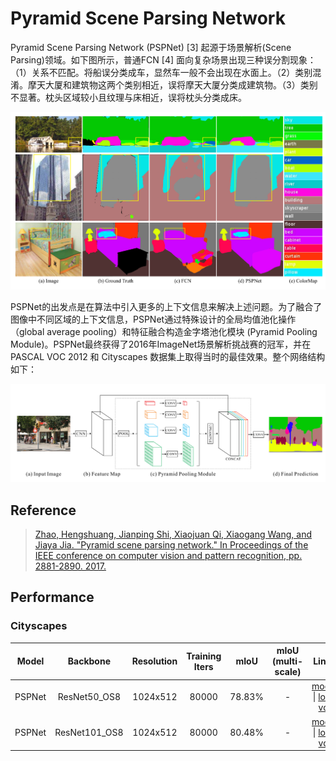 <!--
 * @Author: TJUZQC
 * @Date: 2020-11-25 16:12:55
 * @LastEditors: TJUZQC
 * @LastEditTime: 2020-11-26 12:55:37
 * @Description: None
-->
# Pyramid Scene Parsing Network

Pyramid Scene Parsing Network (PSPNet) [3] 起源于场景解析(Scene Parsing)领域。如下图所示，普通FCN [4] 面向复杂场景出现三种误分割现象：（1）关系不匹配。将船误分类成车，显然车一般不会出现在水面上。（2）类别混淆。摩天大厦和建筑物这两个类别相近，误将摩天大厦分类成建筑物。（3）类别不显著。枕头区域较小且纹理与床相近，误将枕头分类成床。

![](../_imgs_/pspnet2.png)

PSPNet的出发点是在算法中引入更多的上下文信息来解决上述问题。为了融合了图像中不同区域的上下文信息，PSPNet通过特殊设计的全局均值池化操作（global average pooling）和特征融合构造金字塔池化模块 (Pyramid Pooling Module)。PSPNet最终获得了2016年ImageNet场景解析挑战赛的冠军，并在PASCAL VOC 2012 和 Cityscapes 数据集上取得当时的最佳效果。整个网络结构如下：

![](../_imgs_/pspnet.png)
## Reference

> [Zhao, Hengshuang, Jianping Shi, Xiaojuan Qi, Xiaogang Wang, and Jiaya Jia. "Pyramid scene parsing network." In Proceedings of the IEEE conference on computer vision and pattern recognition, pp. 2881-2890. 2017.](https://arxiv.org/abs/1612.01105)

## Performance

### Cityscapes

| Model | Backbone | Resolution | Training Iters | mIoU | mIoU (multi-scale) | Links |
|:-:|:-:|:-:|:-:|:-:|:-:|:-:|
|PSPNet|ResNet50_OS8|1024x512|80000|78.83%|-|[model](https://bj.bcebos.com/paddleseg/dygraph/cityscapes/pspnet_resnet50_os8_cityscapes_1024x512_80k/model.pdparams) \| [log](https://bj.bcebos.com/paddleseg/dygraph/cityscapes/pspnet_resnet50_os8_cityscapes_1024x512_80k/train.log) \| [vdl](https://paddlepaddle.org.cn/paddle/visualdl/service/app?id=2758d49b826d614abc53fb79562ebd10)|
|PSPNet|ResNet101_OS8|1024x512|80000|80.48%|-|[model](https://bj.bcebos.com/paddleseg/dygraph/cityscapes/pspnet_resnet101_os8_cityscapes_1024x512_80k/model.pdparams) \| [log](https://bj.bcebos.com/paddleseg/dygraph/cityscapes/pspnet_resnet101_os8_cityscapes_1024x512_80k/train.log) \| [vdl](https://paddlepaddle.org.cn/paddle/visualdl/service/app?id=899c080f0c38e0f5481e0dd28038bb6f)|
